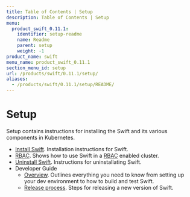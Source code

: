 ```yaml
---
title: Table of Contents | Setup
description: Table of Contents | Setup
menu:
  product_swift_0.11.1:
    identifier: setup-readme
    name: Readme
    parent: setup
    weight: -1
product_name: swift
menu_name: product_swift_0.11.1
section_menu_id: setup
url: /products/swift/0.11.1/setup/
aliases:
  - /products/swift/0.11.1/setup/README/
---
```


# Setup

Setup contains instructions for installing the Swift and its various components in Kubernetes.

- [Install Swift](/products/swift/0.11.1/setup/install). Installation instructions for Swift.
- [RBAC](/products/swift/0.11.1/setup/rbac). Shows how to use Swift in a [RBAC](https://kubernetes.io/docs/admin/authorization/rbac/) enabled cluster.
- [Uninstall Swift](/products/swift/0.11.1/setup/uninstall). Instructions for uninstallating Swift.
- Developer Guide
  - [Overview](/products/swift/0.11.1/setup/developer-guide/overview). Outlines everything you need to know from setting up your dev environment to how to build and test Swift.
  - [Release process](/products/swift/0.11.1/setup/developer-guide/release). Steps for releasing a new version of Swift.
